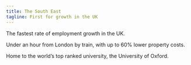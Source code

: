 ```yaml
---
title: The South East
tagline: First for growth in the UK
---
```

The fastest rate of employment growth in the UK.


Under an hour from London by train, with up to 60% lower property costs.


Home to the world’s top ranked university, the University of Oxford.